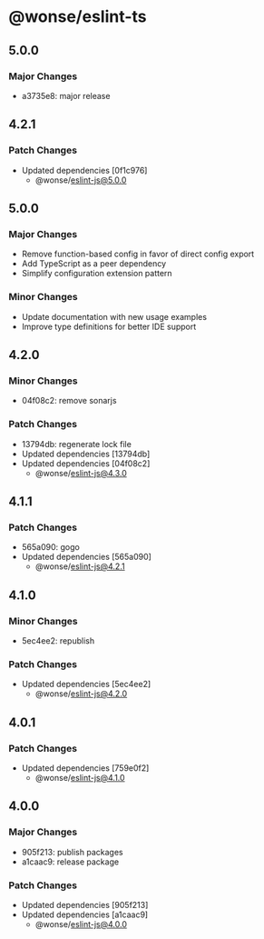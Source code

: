 # @wonse/eslint-ts

## 5.0.0

### Major Changes

- a3735e8: major release

## 4.2.1

### Patch Changes

- Updated dependencies [0f1c976]
  - @wonse/eslint-js@5.0.0

## 5.0.0

### Major Changes

- Remove function-based config in favor of direct config export
- Add TypeScript as a peer dependency
- Simplify configuration extension pattern

### Minor Changes

- Update documentation with new usage examples
- Improve type definitions for better IDE support

## 4.2.0

### Minor Changes

- 04f08c2: remove sonarjs

### Patch Changes

- 13794db: regenerate lock file
- Updated dependencies [13794db]
- Updated dependencies [04f08c2]
  - @wonse/eslint-js@4.3.0

## 4.1.1

### Patch Changes

- 565a090: gogo
- Updated dependencies [565a090]
  - @wonse/eslint-js@4.2.1

## 4.1.0

### Minor Changes

- 5ec4ee2: republish

### Patch Changes

- Updated dependencies [5ec4ee2]
  - @wonse/eslint-js@4.2.0

## 4.0.1

### Patch Changes

- Updated dependencies [759e0f2]
  - @wonse/eslint-js@4.1.0

## 4.0.0

### Major Changes

- 905f213: publish packages
- a1caac9: release package

### Patch Changes

- Updated dependencies [905f213]
- Updated dependencies [a1caac9]
  - @wonse/eslint-js@4.0.0
